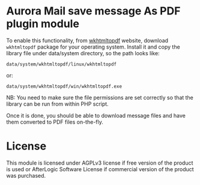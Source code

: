 # Aurora Mail save message As PDF plugin module

To enable this functionality, from [wkhtmltopdf](https://wkhtmltopdf.org/) website, download `wkhtmltopdf` package for your operating system. Install it and copy the library file under data/system directory, so the path looks like:

```
data/system/wkhtmltopdf/linux/wkhtmltopdf
```

or:

```
data/system/wkhtmltopdf/win/wkhtmltopdf.exe
```

NB: You need to make sure the file permissions are set correctly so that the library can be run from within PHP script.

Once it is done, you should be able to download message files and have them converted to PDF files on-the-fly.

# License
This module is licensed under AGPLv3 license if free version of the product is used or AfterLogic Software License if commercial version of the product was purchased.